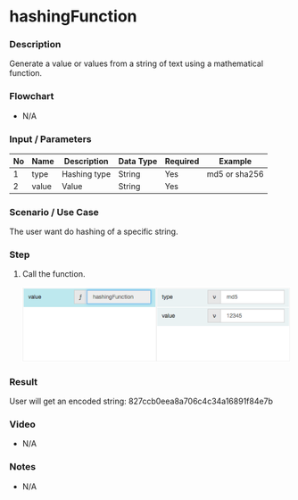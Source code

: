 #  hashingFunction

### Description

 Generate a value or values from a string of text using a mathematical function.

### Flowchart

- N/A

### Input / Parameters

| No | Name | Description | Data Type | Required | Example
| ------ | ------ | ------ |------ | ------ |  ------ | 
| 1 | type | Hashing type | String | Yes | md5 or sha256|
| 2 | value | Value | String | Yes | |

### Scenario / Use Case

The user want do hashing of a specific string.

### Step

1.  Call the function.

    ![](hashingFunction-step-1.png?raw=true)
    
### Result

User will get an encoded string:
827ccb0eea8a706c4c34a16891f84e7b

### Video

- N/A

### Notes

- N/A